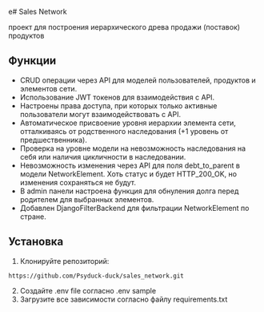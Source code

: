 e# Sales Network

проект для построения иерархического древа продажи (поставок) продуктов

## Функции

- CRUD операции через API для моделей пользователей, продуктов и элементов сети.
- Использование JWT токенов для взаимодействия с API.
- Настроены права доступа, при которых только активные пользователи могут взаимодействовать с API.
- Автоматическое присвоение уровня иерархии элемента сети, отталкиваясь от родственного наследования (+1 уровень от
  предшественника).
- Проверка на уровне модели на невозможность наследования на себя или наличия цикличности в наследовании.
- Невозможность изменения через API для поля debt_to_parent в модели NetworkElement. Хоть статус и будет HTTP_200_OK, но
  изменения сохраняться не будут.
- В admin панели настроена функция для обнуления долга перед родителем для выбранных элементов.
- Добавлен DjangoFilterBackend для фильтрации NetworkElement по стране.

## Установка

1. Клонируйте репозиторий:
```commandline
https://github.com/Psyduck-duck/sales_network.git
```
2. Создайте .env file согласно .env sample
3. Загрузите все зависимости согласно файлу requirements.txt